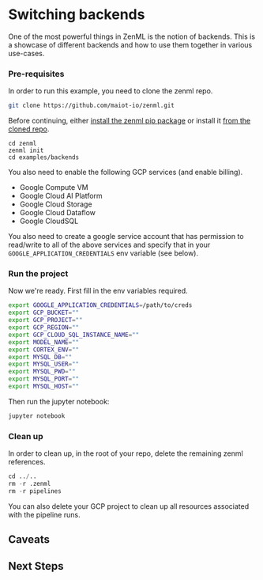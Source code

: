 # Switching backends
One of the most powerful things in ZenML is the notion of backends. This is a showcase of different backends and how 
to use them together in various use-cases.

### Pre-requisites
In order to run this example, you need to clone the zenml repo.

```bash
git clone https://github.com/maiot-io/zenml.git
```

Before continuing, either [install the zenml pip package](https://docs.zenml.io/getting-started/installation.html) or
install it [from the cloned repo](../../zenml/README.md).

```
cd zenml
zenml init
cd examples/backends
```

You also need to enable the following GCP services (and enable billing).

* Google Compute VM
* Google Cloud AI Platform
* Google Cloud Storage
* Google Cloud Dataflow
* Google CloudSQL

You also need to create a google service account that has permission to read/write to all of the above services and 
specify that in your `GOOGLE_APPLICATION_CREDENTIALS` env variable (see below).

### Run the project
Now we're ready. First fill in the env variables required. 

```bash
export GOOGLE_APPLICATION_CREDENTIALS=/path/to/creds
export GCP_BUCKET=""
export GCP_PROJECT=""
export GCP_REGION=""
export GCP_CLOUD_SQL_INSTANCE_NAME=""
export MODEL_NAME=""
export CORTEX_ENV=""
export MYSQL_DB=""
export MYSQL_USER=""
export MYSQL_PWD=""
export MYSQL_PORT=""
export MYSQL_HOST=""
```

Then run the jupyter notebook:

```bash
jupyter notebook
```

### Clean up
In order to clean up, in the root of your repo, delete the remaining zenml references.

```python
cd ../..
rm -r .zenml
rm -r pipelines
```

You can also delete your GCP project to clean up all resources associated with the pipeline runs.

## Caveats

## Next Steps
